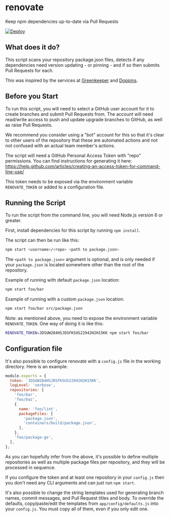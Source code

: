 # renovate

Keep npm dependencies up-to-date via Pull Requests

[![Deploy](https://www.herokucdn.com/deploy/button.svg)](https://heroku.com/deploy)

## What does it do?

This script scans your repository package.json files, detects if any dependencies need version updating - or pinning - and if so then submits Pull Requests for each.

This was inspired by the services at [Greenkeeper](https://greenkeeper.io) and [Doppins](https://doppins.com).

## Before you Start

To run this script, you will need to select a GitHub user account for it to create branches and submit Pull Requests from. The account will need read/write access to push and update upgrade branches to GitHub, as well as raise Pull Requests.

We recommend you consider using a "bot" account for this so that it's clear to other users of the repository that these are automated actions and not not confused with an actual team member's actions.

The script will need a GitHub Personal Access Token with "repo" permissions. You can find instructions for generating it here: https://help.github.com/articles/creating-an-access-token-for-command-line-use/

This token needs to be exposed via the environment variable `RENOVATE_TOKEN` or added to a configuration file.

## Running the Script

To run the script from the command line, you will need Node.js version 6 or greater.

First, install dependencies for this script by running `npm install`.

 The script can then be run like this:

```sh
npm start <username>/<repo> <path to package.json>
```

The `<path to package.json>` argument is optional, and is only needed if your `package.json` is located somewhere other than the root of the repository.

Example of running with default `package.json` location:

```sh
npm start foo/bar
```

Example of running with a custom `package.json` location:

```sh
npm start foo/bar src/package.json
```

Note: as mentioned above, you need to expose the environment variable `RENOVATE_TOKEN`. One way of doing it is like this:

```sh
RENOVATE_TOKEN=JDSUW284HSJDSFKSUS22942H2H15KK npm start foo/bar
```

## Configuration file

It's also possible to configure renovate with a `config.js` file in the working directory. Here is an example:

```js
module.exports = {
  token: 'JDSUW284HSJDSFKSUS22942H2H15KK',
  logLevel: 'verbose',
  repositories: [
    'foo/bar',
    'foo/baz',
    {
      name: 'foo/lint',
      packageFiles: [
        'package.json',
        'containers/build/package.json',
      ],
    },
    'foo/package-go',
  ],
};
```

As you can hopefully infer from the above, it's possible to define multiple repositories as well as multiple package files per repository, and they will be processed in sequence.

If you configure the token and at least one repository in your `config.js` then you don't need any CLI arguments and can just run `npm start`.

It's also possible to change the string templates used for generating branch names, commit messages, and Pull Request titles and body. To override the defaults, copy/paste/edit the templates from `app/config/defaults.js` into your `config.js`. You must copy all of them, even if you only edit one.
